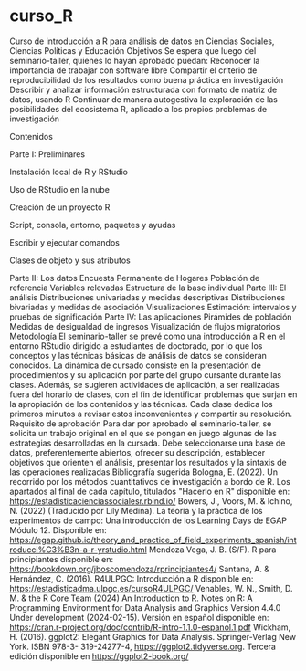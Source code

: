 # curso_R
Curso de introducción a R para análisis de datos en  Ciencias Sociales, Ciencias Políticas y Educación
Objetivos
Se espera que luego del seminario-taller, quienes lo hayan aprobado puedan:
Reconocer la importancia de trabajar con software libre
Compartir el criterio de reproducibilidad de los resultados como buena práctica en investigación
Describir y analizar información estructurada con formato de matriz de datos, usando R
Continuar de manera autogestiva la exploración de las posibilidades del ecosistema R, aplicado a los
propios problemas de investigación

Contenidos

Parte I: Preliminares

Instalación local de R y RStudio

Uso de RStudio en la nube

Creación de un proyecto R

Script, consola, entorno, paquetes y ayudas

Escribir y ejecutar comandos

Clases de objeto y sus atributos

Parte II: Los datos
Encuesta Permanente de Hogares
Población de referencia
Variables relevadas
Estructura de la base individual
Parte III: El análisis
Distribuciones univariadas y medidas descriptivas
Distribuciones bivariadas y medidas de asociación
Visualizaciones
Estimación: intervalos y pruebas de significación
Parte IV: Las aplicaciones
Pirámides de población
Medidas de desigualdad de ingresos
Visualización de flujos migratorios
Metodología
El seminario-taller se prevé como una introducción a R en el entorno RStudio dirigido a estudiantes de
doctorado, por lo que los conceptos y las técnicas básicas de análisis de datos se consideran conocidos.
La dinámica de cursado consiste en la presentación de procedimientos y su aplicación por parte del grupo
cursante durante las clases. Además, se sugieren actividades de aplicación, a ser realizadas fuera del horario
de clases, con el fin de identificar problemas que surjan en la apropiación de los contenidos y las técnicas.
Cada clase dedica los primeros minutos a revisar estos inconvenientes y compartir su resolución.
Requisito de aprobación
Para dar por aprobado el seminario-taller, se solicita un trabajo original en el que se pongan en juego algunas
de las estrategias desarrolladas en la cursada. Debe seleccionarse una base de datos, preferentemente
abiertos, ofrecer su descripción, establecer objetivos que orienten el análisis, presentar los resultados y la
sintaxis de las operaciones realizadas.Bibliografía sugerida
Bologna, E. (2022). Un recorrido por los métodos cuantitativos de investigación a bordo de R. Los apartados
al final de cada capítulo, titulados "Hacerlo en R" disponible en: https://estadisticacienciassocialesr.rbind.io/
Bowers, J., Voors, M. & Ichino, N. (2022) (Traducido por Lily Medina). La teoría y la práctica de los
experimentos de campo: Una introducción de los Learning Days de EGAP Módulo 12. Disponible en:
https://egap.github.io/theory_and_practice_of_field_experiments_spanish/introducci%C3%B3n-a-r-yrstudio.html
Mendoza Vega, J. B. (S/F). R para principiantes disponible en: https://bookdown.org/jboscomendoza/rprincipiantes4/
Santana, A. & Hernández, C. (2016). R4ULPGC: Introducción a R disponible en: https://estadisticadma.ulpgc.es/cursoR4ULPGC/
Venables, W. N., Smith, D. M. & the R Core Team (2024) An Introduction to R. Notes on R: A Programming
Environment for Data Analysis and Graphics Version 4.4.0 Under development (2024-02-15). Versión en
español disponible en: https://cran.r-project.org/doc/contrib/R-intro-1.1.0-espanol.1.pdf
Wickham, H. (2016). ggplot2: Elegant Graphics for Data Analysis. Springer-Verlag New York. ISBN 978-3-
319-24277-4, https://ggplot2.tidyverse.org. Tercera edición disponible en https://ggplot2-book.org/
